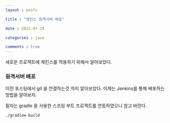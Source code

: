 ```yaml
---
layout : posts

title : "젠킨스 원격서버 배포"

date : 2021-07-29

categories : java

comments : true
---
```




새로운 프로젝트에 제킨스를 적용하기 위해서 알아보았다.

### 원격서버 배포

이전 포스팅에서 git 을 연결하는것 까지 알아보았다. 이제는 Jenkins를 통해 배포하는 방법을 알아보자.

필자는 gradle 을 사용한 스프링 부트 프로젝트를 연동하였으니 참고 바란다.



```sh
./gradlew build
```

 
